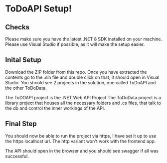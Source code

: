 # ToDoAPI Setup!

## Checks
Please make sure you have the latest .NET 8 SDK installed on your machine. Please use Visual Studio if possible, as it will make the setup easier.

## Inital Setup
Download the ZIP folder from this repo. Once you have extracted the contents go to the .sln file and double click on that, it should open in Visual Studio. 
You should see 2 projects in the solution, one called ToDoAPI and the other ToDoData.

The ToDOAPI project is the .NET Web API Project 
The ToDoData project is a library project that houses all the necessary folders and .cs files, that talk to the db and control the inner workings of the API.

## Final Step
You should now be able to run the project via https, I have set it up to use the https localhost url. The http variant won't work with the frontend app.

The API should open in the browser and you should see swagger if all was successful.
